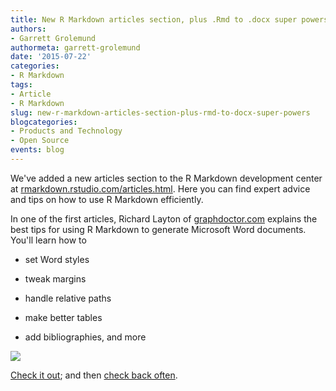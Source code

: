 ```yaml
---
title: New R Markdown articles section, plus .Rmd to .docx super powers!
authors: 
- Garrett Grolemund
authormeta: garrett-grolemund
date: '2015-07-22'
categories:
- R Markdown
tags:
- Article
- R Markdown
slug: new-r-markdown-articles-section-plus-rmd-to-docx-super-powers
blogcategories:
- Products and Technology
- Open Source
events: blog
---
```



We've added a new articles section to the R Markdown development center at [rmarkdown.rstudio.com/articles.html](https://rmarkdown.rstudio.com/articles.html). Here you can find expert advice and tips on how to use R Markdown efficiently.

In one of the first articles, Richard Layton of [graphdoctor.com](http://www.graphdoctor.com/) explains the best tips for using R Markdown to generate Microsoft Word documents. You'll learn how to

  * set Word styles

  * tweak margins

  * handle relative paths

  * make better tables

  * add bibliographies, and more

![](https://dl.dropboxusercontent.com/u/36189294/wp/test-report-04.png)

[Check it out](https://rmarkdown.rstudio.com/articles_docx.html); and then [check back often](https://rmarkdown.rstudio.com/articles.html).

